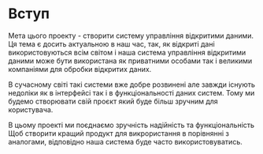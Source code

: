 # Вступ

Мета цього проекту - створити систему управління відкритими даними. 
Ця тема є досить актуальною в наш час, так, як відкриті дані використовуються всім світом і наша система управління відкритими даними може бути використана як приватними особами так і великими компаніями для обробки відкритих даних. 

В сучасному світі такі системи вже добре розвинені але завжди існують недоліки як в інтерфейсі так і в функціональності даних систем. Тому ми будемо створювати свій проєкт який буде більш зручним для користувача. 

В цьому проекті ми поєднаємо зручність надійність та функціональність Щоб створити кращий продукт для викрористання в порівнянні з аналогами, відповідно наша система буде часто використовуватись.
